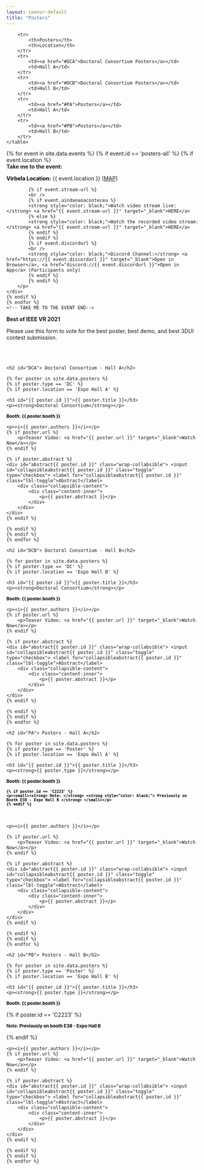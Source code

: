 ```yaml
---
layout: ieeevr-default
title: "Posters"
---
```


<style>
    .styled-table {
        border-collapse: collapse;
        margin: 25px 0;
        font-size: 0.8em;
        font-family: sans-serif;
        /*min-width: 400px;*/
        box-shadow: 0 0 20px rgba(0, 0, 0, 0.15);
        display: table;
    }

    .styled-table thead tr {
        background-color: #00aeef;
        color: #ffffff;
        text-align: left;
    }

    .styled-table th,
    .styled-table td {
        padding: 12px 15px;
    }

    .styled-table tbody tr {
        border-bottom: 1px solid #dddddd;
    }

    .styled-table tbody tr:nth-of-type(even) {
        background-color: #f3f3f3;
    }

    .styled-table tbody tr:last-of-type {
        border-bottom: 2px solid #00aeef;
    }

    .styled-table tbody tr.active-row {
        font-weight: bold;
        color: #00aeef;
    }

    input[type='checkbox'] {
        display: none;
    }

    .wrap-collabsible {
        margin: 1rem 0;
    }

    .lbl-toggle {
        display: block;
        font-weight: bold;
        /* font-family: monospace; */
        font-size: 0.8rem;
        text-align: left;
        padding: 0rem;
        color: #00aeef;
        background: #ffffff;
        cursor: pointer;
        border-radius: 7px;
        transition: all 0.25s ease-out;
    }

    .lbl-toggle:hover {
        /*color: #FFF;*/
    }

    .lbl-toggle::before {
        content: ' ';
        display: inline-block;
        border-top: 5px solid transparent;
        border-bottom: 5px solid transparent;
        border-left: 5px solid currentColor;
        vertical-align: middle;
        margin-right: .7rem;
        transform: translateY(-2px);
        transition: transform .2s ease-out;
    }

    .toggle:checked+.lbl-toggle::before {
        transform: rotate(90deg) translateX(-3px);
    }

    .collapsible-content {
        max-height: 0px;
        overflow: hidden;
        transition: max-height .25s ease-in-out;
    }

    .toggle:checked+.lbl-toggle+.collapsible-content {
        max-height: 1500px;
    }

    .toggle:checked+.lbl-toggle {
        border-bottom-right-radius: 0;
        border-bottom-left-radius: 0;
    }

    .collapsible-content .content-inner {
        background: white;
        /* rgba(0, 105, 255, .2);*/
        border-bottom: 1px solid white;
        border-bottom-left-radius: 7px;
        border-bottom-right-radius: 7px;
        padding: .5rem 1rem;
    }

    .collapsible-content p {
        margin-bottom: 0;
    }
    
    /* video container */
    .video-container {
        overflow: hidden;
        position: relative;
        width: 100%;
    }

    .video-container::after {
        padding-top: 56.25%;
        /* 75% if 4:3*/
        display: block;
        content: '';
    }

    .video-container iframe {
        position: absolute;
        top: 0;
        left: 0;
        width: 100%;
        height: 100%;
    }

</style>



<div>
    <table class="styled-table">

        <tr>
            <th>Posters</th>
            <th>Location</th>
        </tr>
        <tr>
            <td><a href="#DCA">Doctoral Consortium Posters</a></td>
            <td>Hall A</td>
        </tr>
        <tr>
            <td><a href="#DCB">Doctoral Consortium Posters</a></td>
            <td>Hall B</td>
        </tr>
        <tr>
            <td><a href="#PA">Posters</a></td>
            <td>Hall A</td>
        </tr>
        <tr>
            <td><a href="#PB">Posters</a></td>
            <td>Hall B</td>
        </tr>
    </table>
</div>

<div>
<!-- TAKE ME TO THE EVENT START -->
    {% for event in site.data.events %}
    {% if event.id == 'posters-all' %}
    {% if event.location %}
    <div class="notice--info">
        <strong style="padding-bottom: 5px;">Take me to the event:</strong>
        <p>
            <strong style="color: black;">Virbela Location:</strong> {{ event.location }} (<a href="/2021/attend/virbela-instructions/#map">MAP</a>)

            {% if event.stream-url %}
            <br />
            {% if event.aindanaoaconteceu %}
            <strong style="color: black;">Watch video stream live:</strong> <a href="{{ event.stream-url }}" target="_blank">HERE</a>
            {% else %}
            <strong style="color: black;">Watch the recorded video stream:</strong> <a href="{{ event.stream-url }}" target="_blank">HERE</a>
            {% endif %}
            {% endif %}
            {% if event.discordurl %}
            <br />
            <strong style="color: black;">Discord Channel:</strong> <a href="https://{{ event.discordurl }}" target="_blank">Open in Browser</a>, <a href="discord://{{ event.discordurl }}">Open in App</a> (Participants only)
            {% endif %}
            {% endif %}
        </p>
    </div> 
    {% endif %}
    {% endfor %}
    <!-- TAKE ME TO THE EVENT END-->
</div>

<div class="notice--info">
    <strong>Best of IEEE VR 2021</strong>
    <p>
        Please use this form to vote for the best poster, best demo, and best 3DUI contest submission.
    </p>
    <center>
        <p style="font-size: 20px;">
            <a href="https://cutt.ly/Mx0n5Zu" class="btn btn--primary" style="color: white;" target="_blank">Vote!</a>
        </p>
    </center>
</div>

<div>
    
    <h2 id="DCA"> Doctoral Consortium - Hall A</h2>
    
    {% for poster in site.data.posters %}
    {% if poster.type == 'DC' %}
    {% if poster.location == 'Expo Hall A' %}
    
    <h3 id="{{ poster.id }}">{{ poster.title }}</h3>
    <p><strong>Doctoral Consortium</strong></p>
    
<p> <small><strong style="color: black;"> Booth: {{ poster.booth }} </strong></small> <br> </p>
    
    <p><i>{{ poster.authors }}</i></p>
    {% if poster.url %}
        <p>Teaser Video: <a href="{{ poster.url }}" target="_blank">Watch Now</a></p>
    {% endif %}
    
    {% if poster.abstract %}
    <div id="abstract{{ poster.id }}" class="wrap-collabsible"> <input id="collapsibleabstract{{ poster.id }}" class="toggle" type="checkbox"> <label for="collapsibleabstract{{ poster.id }}" class="lbl-toggle">Abstract</label>
        <div class="collapsible-content">
            <div class="content-inner">
                <p>{{ poster.abstract }}</p>
            </div>
        </div>
    </div>   
    {% endif %}
    
    {% endif %}
    {% endif %}
    {% endfor %}
</div>

<div>
    
    <h2 id="DCB"> Doctoral Consortium - Hall B</h2>
    
    {% for poster in site.data.posters %}
    {% if poster.type == 'DC' %}
    {% if poster.location == 'Expo Hall B' %}
    
    <h3 id="{{ poster.id }}">{{ poster.title }}</h3>
    <p><strong>Doctoral Consortium</strong></p>
    
<p> <small><strong style="color: black;"> Booth: {{ poster.booth }} </strong></small> <br> </p>
    
    <p><i>{{ poster.authors }}</i></p>
    {% if poster.url %}
        <p>Teaser Video: <a href="{{ poster.url }}" target="_blank">Watch Now</a></p>
    {% endif %}
    
    {% if poster.abstract %}
    <div id="abstract{{ poster.id }}" class="wrap-collabsible"> <input id="collapsibleabstract{{ poster.id }}" class="toggle" type="checkbox"> <label for="collapsibleabstract{{ poster.id }}" class="lbl-toggle">Abstract</label>
        <div class="collapsible-content">
            <div class="content-inner">
                <p>{{ poster.abstract }}</p>
            </div>
        </div>
    </div>   
    {% endif %}
    
    {% endif %}
    {% endif %}
    {% endfor %}
</div>

<div>
    
    <h2 id="PA"> Posters - Hall A</h2>
    
    {% for poster in site.data.posters %}
    {% if poster.type == 'Poster' %}
    {% if poster.location == 'Expo Hall A' %}
    
    <h3 id="{{ poster.id }}">{{ poster.title }}</h3>
    <p><strong>{{ poster.type }}</strong></p> 
    
<p> <small><strong style="color: black;"> Booth: {{ poster.booth }} 
    
    {% if poster.id == 'C2223' %}
    <p><small><strong> Note: </strong> <strong style="color: black;"> Previously on Booth E38 - Expo Hall B </strong> </small></p>
    {% endif %}  
        
</strong></small> <br> </p>

    

    <p><i>{{ poster.authors }}</i></p>
    
    {% if poster.url %}
        <p>Teaser Video: <a href="{{ poster.url }}" target="_blank">Watch Now</a></p>
    {% endif %}
    
    {% if poster.abstract %}
    <div id="abstract{{ poster.id }}" class="wrap-collabsible"> <input id="collapsibleabstract{{ poster.id }}" class="toggle" type="checkbox"> <label for="collapsibleabstract{{ poster.id }}" class="lbl-toggle">Abstract</label>
        <div class="collapsible-content">
            <div class="content-inner">
                <p>{{ poster.abstract }}</p>
            </div>
        </div>
    </div>   
    {% endif %}
    
    {% endif %}
    {% endif %}
    {% endfor %}
</div>

<div>
    
    <h2 id="PB"> Posters - Hall B</h2>
    
    {% for poster in site.data.posters %}
    {% if poster.type == 'Poster' %}
    {% if poster.location == 'Expo Hall B' %}
    
    <h3 id="{{ poster.id }}">{{ poster.title }}</h3>
    <p><strong>{{ poster.type }}</strong></p>
    
<p> <small><strong style="color: black;"> Booth: {{ poster.booth }} </strong></small> <br> </p>

{% if poster.id == 'C2223' %}
<p><small><strong> Note: </strong> <strong style="color: black;"> Previously on booth E38 - Expo Hall B </strong> </small><br></p>
{% endif %}
    
    <p><i>{{ poster.authors }}</i></p>
    {% if poster.url %}
        <p>Teaser Video: <a href="{{ poster.url }}" target="_blank">Watch Now</a></p>
    {% endif %}
    
    {% if poster.abstract %}
    <div id="abstract{{ poster.id }}" class="wrap-collabsible"> <input id="collapsibleabstract{{ poster.id }}" class="toggle" type="checkbox"> <label for="collapsibleabstract{{ poster.id }}" class="lbl-toggle">Abstract</label>
        <div class="collapsible-content">
            <div class="content-inner">
                <p>{{ poster.abstract }}</p>
            </div>
        </div>
    </div>   
    {% endif %}
    
    {% endif %}
    {% endif %}
    {% endfor %}
</div>








<!--

<div>
    {% for poster in site.data.posters %}

    <h3 id="{{ poster.id }}">{{ poster.title }}</h3>
    
<p> <small><strong style="color: black;"> Booth: {{ poster.booth }} </strong></small> <br> </p>
    
    <p><i>{{ poster.authors }}</i></p>
    
    
    
    {% if poster.url %}
        <p>Teaser Video: <a href="{{ poster.url }}" target="_blank">Watch Now</a></p>
    {% endif %}
    <div id="abstract{{ poster.id }}" class="wrap-collabsible"> <input id="collapsibleabstract{{ poster.id }}" class="toggle" type="checkbox"> <label for="collapsibleabstract{{ poster.id }}" class="lbl-toggle">Abstract</label>
        <div class="collapsible-content">
            <div class="content-inner">
                <p>{{ poster.abstract }}</p>
            </div>
        </div>
    </div>
    {% endfor %}
</div>
-->
